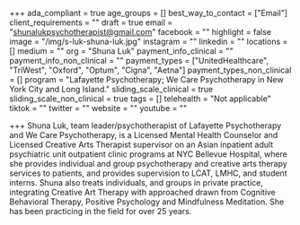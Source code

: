 +++
ada_compliant = true
age_groups = []
best_way_to_contact = ["Email"]
client_requirements = ""
draft = true
email = "shunalukpsychotherapist@gmail.com"
facebook = ""
highlight = false
image = "/img/s-luk-shuna-luk.jpg"
instagram = ""
linkedin = ""
locations = []
medium = ""
org = "Shuna Luk"
payment_info_clinical = ""
payment_info_non_clinical = ""
payment_types = ["UnitedHealthcare", "TriWest", "Oxford", "Optum", "Cigna", "Aetna"]
payment_types_non_clinical = []
program = "Lafayette Psychotherapy; We Care Psychotherapy in New York City and Long Island."
sliding_scale_clinical = true
sliding_scale_non_clinical = true
tags = []
telehealth = "Not applicable"
tiktok = ""
twitter = ""
website = ""
youtube = ""

+++
Shuna Luk, team leader/psychotherapist of Lafayette Psychotherapy and We Care Psychotherapy, is a Licensed Mental Health Counselor and Licensed Creative Arts Therapist supervisor on an Asian inpatient adult psychiatric unit outpatient clinic programs at NYC Bellevue Hospital, where she provides individual and group psychotherapy and creative arts therapy services to patients, and provides supervision to LCAT, LMHC, and student interns. Shuna also treats individuals, and groups in private practice, integrating Creative Art Therapy with approached drawn from Cognitive Behavioral Therapy, Positive Psychology and Mindfulness Meditation. She has been practicing in the field for over 25 years.